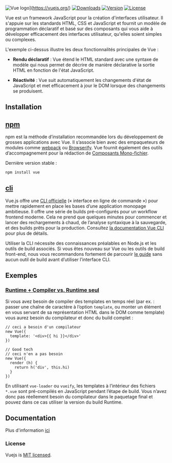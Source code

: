 ﻿![Vue logo](https://camo.githubusercontent.com/c8f91d18976e27123643a926a2588b8d931a0292fd0b6532c3155379e8591629/68747470733a2f2f7675656a732e6f72672f696d616765732f6c6f676f2e706e67)](https://vuejs.org/)
[![Downloads](https://camo.githubusercontent.com/a59bbe40866f28928406c8775963465180a4c338b16a0122d327a6cdaf8fbc08/68747470733a2f2f696d672e736869656c64732e696f2f6e706d2f646d2f7675652e7376673f73616e6974697a653d74727565)](https://npmcharts.com/compare/vue?minimal=true)  [![Version](https://camo.githubusercontent.com/6a1ee221c99c800e8d3b104c99033afa11d84c16f58e77632d21ed9d2370f49d/68747470733a2f2f696d672e736869656c64732e696f2f6e706d2f762f7675652e7376673f73616e6974697a653d74727565)](https://www.npmjs.com/package/vue)  [![License](https://camo.githubusercontent.com/9cd15767dc45dd1a09a15c0751f65623b4040bc28f13875a3803250e3d95e167/68747470733a2f2f696d672e736869656c64732e696f2f6e706d2f6c2f7675652e7376673f73616e6974697a653d74727565)](https://fr.wikipedia.org/wiki/Licence_MIT)

Vue est un framework JavaScript pour la création d'interfaces utilisateur. Il s'appuie sur les standards HTML, CSS et JavaScript et fournit un modèle de programmation déclaratif et basé sur des composants qui vous aide à développer efficacement des interfaces utilisateur, qu'elles soient simples ou complexes.

L'exemple ci-dessus illustre les deux fonctionnalités principales de Vue :

-   **Rendu déclaratif** : Vue étend le HTML standard avec une syntaxe de modèle qui nous permet de décrire de manière déclarative la sortie HTML en fonction de l'état JavaScript.
    
-   **Réactivité** : Vue suit automatiquement les changements d'état de JavaScript et met efficacement à jour le DOM lorsque des changements se produisent.

## Installation

## [npm](https://docs.npmjs.com/about-npm)

npm est la méthode d’installation recommandée lors du développement de grosses applications avec Vue. Il s’associe bien avec des empaqueteurs de modules comme  [webpack](https://webpack.js.org/)  ou  [Browserify](http://browserify.org/). Vue fournit également des outils d’accompagnement pour la rédaction de  [Composants Mono-fichier](https://fr.vuejs.org/v2/guide/single-file-components.html).

Dernière version stable :
```bash
npm install vue
```

## [cli](https://fr.vuejs.org/v2/guide/installation.html#CLI)

Vue.js offre une  [CLI officielle](https://github.com/vuejs/vue-cli)  (« interface en ligne de commande ») pour mettre rapidement en place les bases d’une application monopage ambitieuse. Il offre une série de builds pré-configurés pour un workflow frontend moderne. Cela ne prend que quelques minutes pour commencer et lancer des rechargements à chaud, de l’analyse syntaxique à la sauvegarde, et des builds prêts pour la production. Consultez  [la documentation Vue CLI](https://cli.vuejs.org/)  pour plus de détails.

Utiliser la CLI nécessite des connaissances préalables en Node.js et les outils de build associés. Si vous êtes nouveau sur Vue ou les outils de build front-end, nous vous recommandons fortement de parcourir  [le guide](https://fr.vuejs.org/v2/guide/)  sans aucun outil de build avant d’utiliser l’interface CLI.

## Exemples

### [Runtime + Compiler vs. Runtime seul](https://fr.vuejs.org/v2/guide/installation.html#Runtime-Compiler-vs-Runtime-seul "Runtime + Compiler vs. Runtime seul")

Si vous avez besoin de compiler des templates en temps réel (par ex. : passer une chaîne de caractère à l’option  `template`, ou monter un élément en vous servant de sa représentation HTML dans le DOM comme template) vous aurez besoin du compilateur et donc du build complet :

```
// ceci a besoin d'un compilateur
new Vue({
  template: '<div>{{ hi }}</div>'
})

// Good tech
// ceci n'en a pas besoin
new Vue({
  render (h) {
    return h('div', this.hi)
  }
})
```

En utilisant  `vue-loader`  ou  `vueify`, les templates à l’intérieur des fichiers  `*.vue`  sont pré-compilés en JavaScript pendant l’étape de build. Vous n’avez donc pas réellement besoin du compilateur dans le paquetage final et pouvez dans ce cas utiliser la version du build Runtime.

## Documentation

Plus d'information [ici](https://fr.vuejs.org/v2/guide/installation.html)

### License

Vuejs is [MIT licensed](https://fr.wikipedia.org/wiki/Licence_MIT).

